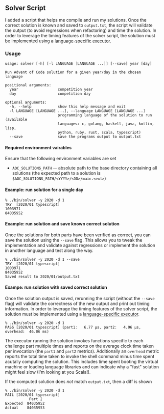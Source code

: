 ## Solver Script

I added a script that helps me compile and run my solutions. Once the correct solution is known and saved to `output.txt`, the script will validate the output (to avoid regressions when refactoring) and time the solution. In order to leverage the timing features of the solver script, the solution must be implemented using a [language-specific executor](languages.md).

### Usage

```
usage: solver [-h] [-l LANGUAGE [LANGUAGE ...]] [--save] year [day]

Run Advent of Code solution for a given year/day in the chosen language

positional arguments:
  year                  competition year
  day                   competition day

optional arguments:
  -h, --help            show this help message and exit
  -l LANGUAGE [LANGUAGE ...], --language LANGUAGE [LANGUAGE ...]
                        programming language of the solution to run (available
                        languages: c, golang, haskell, java, kotlin, lisp,
                        python, ruby, rust, scala, typescript)
  --save                save the programs output to output.txt
```

#### Required environment vairables

Ensure that the following environment variables are set

- `AOC_SOLUTIONS_PATH` -- absolute path to the base directory containing all solutions (the expected path to a solution is `$AOC_SOLUTIONS_PATH/<YYYY>/<DD>/main.<ext>`)

#### Example: run solution for a single day

```
% ./bin/solver -y 2020 -d 1
TRY  [2020/01 typescript]
1003971
84035952
```

#### Example: run solution and save known correct solution

Once the solutions for both parts have been verified as correct, you can save the solution using the `--save` flag. This allows you to tweak the implementation and validate against regressions or implement the solution in another language and test along the way.

```
% ./bin/solver -y 2020 -d 1 --save
TRY  [2020/01 typescript]
1003971
84035952
Saved result to 2020/01/output.txt
```

#### Exampe: run solution with saved correct solution

Once the solution output is saved, rerunning the script (without the `--save` flag) will validate the correctness of the new output and print out timing information. In order to leverage the timing features of the solver script, the solution must be implemented using a [language-specific executor](languages.md).

```
% ./bin/solver -y 2020 -d 1
PASS [2020/01 typescript] (part1:   6.77 μs, part2:   4.96 μs, overhead:  46.06 ms)
```

The executor running the solution invokes functions specific to each challenge part multiple times and reports on the average clock time taken per invocation (the `part1` and `part2` metrics). Additionally an `overhead` metric reports the total time taken to invoke the shell command minus time spent acutally computing the solution. This includes time spent booting the virtual machine or loading language libraries and can indicate why a "fast" solution might feel slow (I'm looking at you Scala!).

If the computed solution does _not_ match `output.txt`, then a diff is shown

```
% ./bin/solver -y 2020 -d 1
FAIL [2020/01 typescript]
           Part 2
Expected  84035952
Actual    84035953
```
